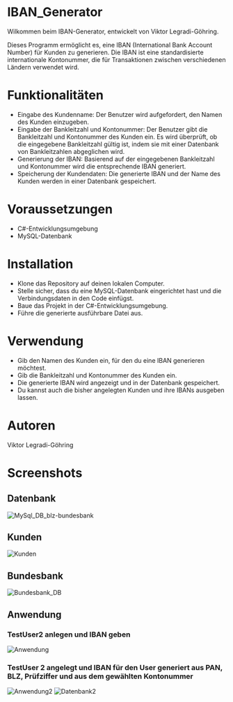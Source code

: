 # IBAN_Generator

Wilkommen beim IBAN-Generator, entwickelt von Viktor Legradi-Göhring.

Dieses Programm ermöglicht es, eine IBAN (International Bank Account Number) für Kunden zu generieren. Die IBAN ist eine standardisierte internationale Kontonummer, die für Transaktionen zwischen verschiedenen Ländern verwendet wird.

# Funktionalitäten
- Eingabe des Kundenname: Der Benutzer wird aufgefordert, den Namen des Kunden einzugeben.
- Eingabe der Bankleitzahl und Kontonummer: Der Benutzer gibt die Bankleitzahl und Kontonummer des Kunden ein. Es wird überprüft, ob die eingegebene Bankleitzahl gültig ist, indem sie mit einer Datenbank von Bankleitzahlen abgeglichen wird.
- Generierung der IBAN: Basierend auf der eingegebenen Bankleitzahl und Kontonummer wird die entsprechende IBAN generiert.
- Speicherung der Kundendaten: Die generierte IBAN und der Name des Kunden werden in einer Datenbank gespeichert.

# Voraussetzungen
- C#-Entwicklungsumgebung
- MySQL-Datenbank

# Installation
- Klone das Repository auf deinen lokalen Computer.
- Stelle sicher, dass du eine MySQL-Datenbank eingerichtet hast und die Verbindungsdaten in den Code einfügst.
- Baue das Projekt in der C#-Entwicklungsumgebung.
- Führe die generierte ausführbare Datei aus.

# Verwendung
- Gib den Namen des Kunden ein, für den du eine IBAN generieren möchtest.
- Gib die Bankleitzahl und Kontonummer des Kunden ein.
- Die generierte IBAN wird angezeigt und in der Datenbank gespeichert.
- Du kannst auch die bisher angelegten Kunden und ihre IBANs ausgeben lassen.

# Autoren
Viktor Legradi-Göhring

# Screenshots
## Datenbank
![MySql_DB_blz-bundesbank](https://github.com/viktor900221/IBAN_Generator/assets/79362660/90da0dc5-6c66-4b13-9d3f-8abdcdce5799)
## Kunden
![Kunden](https://github.com/viktor900221/IBAN_Generator/assets/79362660/9536e266-f352-4ef6-984f-3f5702420dd3)
## Bundesbank
![Bundesbank_DB](https://github.com/viktor900221/IBAN_Generator/assets/79362660/1be82120-bceb-4d68-a8c3-cd92d4271091)
## Anwendung 
### TestUser2 anlegen und IBAN geben
![Anwendung](https://github.com/viktor900221/IBAN_Generator/assets/79362660/7d8ab9ff-894d-4612-887a-b20098fdee10)
### TestUser 2 angelegt und IBAN für den User generiert aus PAN, BLZ, Prüfziffer und aus dem gewählten Kontonummer
![Anwendung2](https://github.com/viktor900221/IBAN_Generator/assets/79362660/c30f6627-d8b7-4ec7-9904-c08a1adfeb85)
![Datenbank2](https://github.com/viktor900221/IBAN_Generator/assets/79362660/0b0bd529-3474-492d-8ee8-0265194c9e9c)
